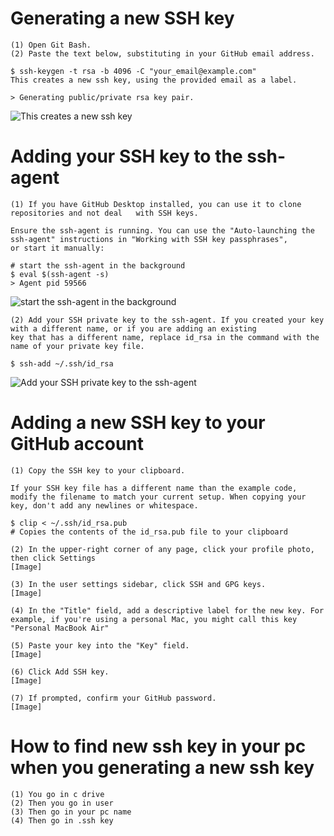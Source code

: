 # Generating a new SSH key

    (1) Open Git Bash.
    (2) Paste the text below, substituting in your GitHub email address.

    $ ssh-keygen -t rsa -b 4096 -C "your_email@example.com"
    This creates a new ssh key, using the provided email as a label.

    > Generating public/private rsa key pair.
    
   ![This creates a new ssh key](https://user-images.githubusercontent.com/73681489/98067869-8622b200-1e80-11eb-85b7-8dc56bc8188a.png)


# Adding your SSH key to the ssh-agent

    (1) If you have GitHub Desktop installed, you can use it to clone repositories and not deal   with SSH keys.

    Ensure the ssh-agent is running. You can use the "Auto-launching the ssh-agent" instructions in "Working with SSH key passphrases",
    or start it manually:

    # start the ssh-agent in the background
    $ eval $(ssh-agent -s)
    > Agent pid 59566
    
   ![start the ssh-agent in the background](https://user-images.githubusercontent.com/73681489/98071147-c1c17a00-1e88-11eb-850b-b6a6c0584545.png)

    (2) Add your SSH private key to the ssh-agent. If you created your key with a different name, or if you are adding an existing
    key that has a different name, replace id_rsa in the command with the name of your private key file.

    $ ssh-add ~/.ssh/id_rsa
    
   ![Add your SSH private key to the ssh-agent](https://user-images.githubusercontent.com/73681489/98071369-59bf6380-1e89-11eb-9737-d042568ca1c9.png)


# Adding a new SSH key to your GitHub account


    (1) Copy the SSH key to your clipboard.

    If your SSH key file has a different name than the example code, modify the filename to match your current setup. When copying your key, don't add any newlines or whitespace.

    $ clip < ~/.ssh/id_rsa.pub
    # Copies the contents of the id_rsa.pub file to your clipboard

    (2) In the upper-right corner of any page, click your profile photo, then click Settings
    [Image]

    (3) In the user settings sidebar, click SSH and GPG keys.
    [Image]

    (4) In the "Title" field, add a descriptive label for the new key. For example, if you're using a personal Mac, you might call this key "Personal MacBook Air"

    (5) Paste your key into the "Key" field.
    [Image]

    (6) Click Add SSH key.
    [Image]

    (7) If prompted, confirm your GitHub password.
    [Image]


# How to find new ssh key in your pc when you generating a new ssh key

    (1) You go in c drive
    (2) Then you go in user
    (3) Then go in your pc name
    (4) Then go in .ssh key
